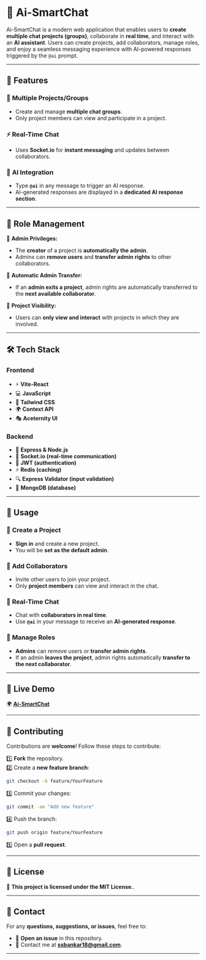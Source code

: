 # 🚀 **Ai-SmartChat**  

Ai-SmartChat is a modern web application that enables users to **create multiple chat projects (groups)**, collaborate in **real time**, and interact with an **AI assistant**. Users can create projects, add collaborators, manage roles, and enjoy a seamless messaging experience with AI-powered responses triggered by the `@ai` prompt.  

---

## 🌟 **Features**  

### 🔹 **Multiple Projects/Groups**  
- Create and manage **multiple chat groups**.  
- Only project members can view and participate in a project.  

### ⚡ **Real-Time Chat**  
- Uses **Socket.io** for **instant messaging** and updates between collaborators.  

### 🤖 **AI Integration**  
- Type **`@ai`** in any message to trigger an AI response.  
- AI-generated responses are displayed in a **dedicated AI response section**.  

---

## 🔐 **Role Management**  

💪 **Admin Privileges:**  
- The **creator** of a project is **automatically the admin**.  
- Admins can **remove users** and **transfer admin rights** to other collaborators.  

🔄 **Automatic Admin Transfer:**  
- If an **admin exits a project**, admin rights are automatically transferred to the **next available collaborator**.  

👥 **Project Visibility:**  
- Users can **only view and interact** with projects in which they are involved.  

---

## 🛠 **Tech Stack**  

### **Frontend**  
- ⚡ **Vite-React**  
- 💻 **JavaScript**  
- 🎨 **Tailwind CSS**  
- 🌍 **Context API**  
- 🎭 **Aceternity UI**  

### **Backend**  
- 🏢 **Express & Node.js**  
- 🔄 **Socket.io (real-time communication)**  
- 🔑 **JWT (authentication)**  
- ⚡ **Redis (caching)**  
- 🔍 **Express Validator (input validation)**  
- 📂 **MongoDB (database)**  

---

## 📌 **Usage**  

### 🔹 **Create a Project**  
- **Sign in** and create a new project.  
- You will be **set as the default admin**.  

### 🔹 **Add Collaborators**  
- Invite other users to join your project.  
- Only **project members** can view and interact in the chat.  

### 🔹 **Real-Time Chat**  
- Chat with **collaborators in real time**.  
- Use **`@ai`** in your message to receive an **AI-generated response**.  

### 🔹 **Manage Roles**  
- **Admins** can remove users or **transfer admin rights**.  
- If an admin **leaves the project**, admin rights automatically **transfer to the next collaborator**.  

---

## 🔗 **Live Demo**  
🌍 **[Ai-SmartChat](https://ai-smart-chat-frontend.vercel.app/)**  

---

## 🎯 **Contributing**  

Contributions are **welcome**! Follow these steps to contribute:  

1️⃣ **Fork** the repository.  
2️⃣ Create a **new feature branch**:  
   ```sh
   git checkout -b feature/YourFeature
   ```  
3️⃣ Commit your changes:  
   ```sh
   git commit -am "Add new feature"
   ```  
4️⃣ Push the branch:  
   ```sh
   git push origin feature/YourFeature
   ```  
5️⃣ Open a **pull request**.  

---

## 📝 **License**  

🚨 **This project is licensed under the MIT License.**.  

---

## 📩 **Contact**  

For any **questions, suggestions, or issues**, feel free to:  
- 📝 **Open an issue** in this repository.  
- 📧 Contact me at **ssbankar18@gmail.com**.  

---
